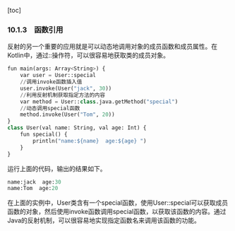 [toc]

### 10.1.3　函数引用

反射的另一个重要的应用就是可以动态地调用对象的成员函数和成员属性。在Kotlin中，通过::操作符，可以很容易地获取类的成员对象。

```python
fun main(args: Array<String>) {
    var user = User::special
    //调用invoke函数插入值
    user.invoke(User("jack", 30))
    //利用反射机制获取指定方法的内容
    var method = User::class.java.getMethod("special")
    //动态调用special函数
    method.invoke(User("Tom", 20))
}
class User(val name: String, val age: Int) {
    fun special() {
        println("name:${name}  age:${age} ")
    }
}
```

运行上面的代码，输出的结果如下。

```python
name:jack  age:30 
name:Tom  age:20
```

在上面的实例中，User类含有一个special函数，使用User::special可以获取成员函数的对象，然后使用invoke函数调用special函数，以获取该函数的内容。通过Java的反射机制，可以很容易地实现指定函数名来调用该函数的功能。


